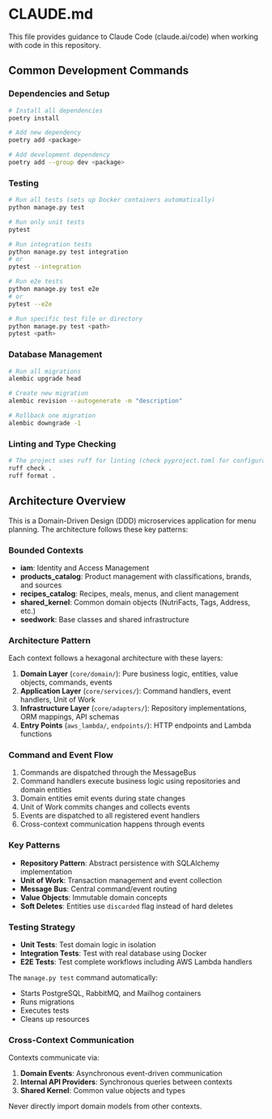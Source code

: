 # CLAUDE.md

This file provides guidance to Claude Code (claude.ai/code) when working with code in this repository.

## Common Development Commands

### Dependencies and Setup
```bash
# Install all dependencies
poetry install

# Add new dependency
poetry add <package>

# Add development dependency
poetry add --group dev <package>
```

### Testing
```bash
# Run all tests (sets up Docker containers automatically)
python manage.py test

# Run only unit tests
pytest

# Run integration tests
python manage.py test integration
# or
pytest --integration

# Run e2e tests
python manage.py test e2e
# or
pytest --e2e

# Run specific test file or directory
python manage.py test <path>
pytest <path>
```

### Database Management
```bash
# Run all migrations
alembic upgrade head

# Create new migration
alembic revision --autogenerate -m "description"

# Rollback one migration
alembic downgrade -1
```

### Linting and Type Checking
```bash
# The project uses ruff for linting (check pyproject.toml for configuration)
ruff check .
ruff format .
```

## Architecture Overview

This is a Domain-Driven Design (DDD) microservices application for menu planning. The architecture follows these key patterns:

### Bounded Contexts
- **iam**: Identity and Access Management
- **products_catalog**: Product management with classifications, brands, and sources
- **recipes_catalog**: Recipes, meals, menus, and client management
- **shared_kernel**: Common domain objects (NutriFacts, Tags, Address, etc.)
- **seedwork**: Base classes and shared infrastructure

### Architecture Pattern
Each context follows a hexagonal architecture with these layers:
1. **Domain Layer** (`core/domain/`): Pure business logic, entities, value objects, commands, events
2. **Application Layer** (`core/services/`): Command handlers, event handlers, Unit of Work
3. **Infrastructure Layer** (`core/adapters/`): Repository implementations, ORM mappings, API schemas
4. **Entry Points** (`aws_lambda/`, `endpoints/`): HTTP endpoints and Lambda functions

### Command and Event Flow
1. Commands are dispatched through the MessageBus
2. Command handlers execute business logic using repositories and domain entities
3. Domain entities emit events during state changes
4. Unit of Work commits changes and collects events
5. Events are dispatched to all registered event handlers
6. Cross-context communication happens through events

### Key Patterns
- **Repository Pattern**: Abstract persistence with SQLAlchemy implementation
- **Unit of Work**: Transaction management and event collection
- **Message Bus**: Central command/event routing
- **Value Objects**: Immutable domain concepts
- **Soft Deletes**: Entities use `discarded` flag instead of hard deletes

### Testing Strategy
- **Unit Tests**: Test domain logic in isolation
- **Integration Tests**: Test with real database using Docker
- **E2E Tests**: Test complete workflows including AWS Lambda handlers

The `manage.py test` command automatically:
- Starts PostgreSQL, RabbitMQ, and Mailhog containers
- Runs migrations
- Executes tests
- Cleans up resources

### Cross-Context Communication
Contexts communicate via:
1. **Domain Events**: Asynchronous event-driven communication
2. **Internal API Providers**: Synchronous queries between contexts
3. **Shared Kernel**: Common value objects and types

Never directly import domain models from other contexts.